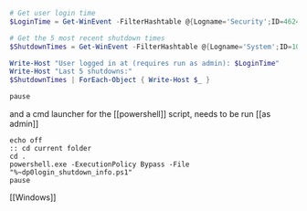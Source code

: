 
```powershell
# Get user login time
$LoginTime = Get-WinEvent -FilterHashtable @{Logname='Security';ID=4624} -MaxEvents 1 | Select-Object -ExpandProperty TimeCreated

# Get the 5 most recent shutdown times
$ShutdownTimes = Get-WinEvent -FilterHashtable @{Logname='System';ID=1074} -MaxEvents 5 | Select-Object -ExpandProperty TimeCreated

Write-Host "User logged in at (requires run as admin): $LoginTime"
Write-Host "Last 5 shutdowns:"
$ShutdownTimes | ForEach-Object { Write-Host $_ }

pause
```

and a cmd launcher for the [[powershell]] script, needs to be run [[as admin]]
```batch
echo off
:: cd current folder
cd .
powershell.exe -ExecutionPolicy Bypass -File "%~dp0login_shutdown_info.ps1"
pause
```

[[Windows]]